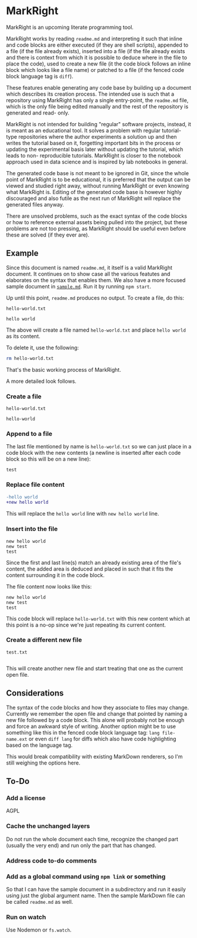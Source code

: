 # MarkRight

MarkRight is an upcoming literate programming tool.

MarkRight works by reading `readme.md` and interpreting it such that inline and
code blocks are either executed (if they are shell scripts), appended to a file
(if the file already exists), inserted into a file (if the file already exists
and there is context from which it is possible to deduce where in the file to
place the code), used to create a new file (it the code block follows an inline
block which looks like a file name) or patched to a file (if the fenced code
block language tag is `diff`).

These features enable generating any code base by building up a document which
describes its creation process. The intended use is such that a repository using
MarkRight has only a single entry-point, the `readme.md` file, which is the only
file being edited manually and the rest of the repository is generated and read-
only.

MarkRight is not intended for building "regular" software projects, instead, it
is meant as an educational tool. It solves a problem with regular tutorial-type
repositories where the author experiments a solution up and then writes the
tutorial based on it, forgetting important bits in the process or updating the
experimental basis later without updating the tutorial, which leads to non-
reproducible tutorials. MarkRight is closer to the notebook approach used in
data science and is inspired by lab notebooks in general.

The generated code base is not meant to be ignored in Git, since the whole point
of MarkRight is to be educational, it is preferred that the output can be viewed
and studied right away, without running MarkRight or even knowing what MarkRight
is. Editing of the generated code base is however highly discouraged and also
futile as the next run of MarkRight will replace the generated files anyway.

There are unsolved problems, such as the exact syntax of the code blocks or how
to reference external assets being pulled into the project, but these problems
are not too pressing, as MarkRight should be useful even before these are solved
(if they ever are).

## Example

Since this document is named `readme.md`, it itself is a valid MarkRight
document. It continues on to show case all the various featutes and elaborates
on the syntax that enables them. We also have a more focused sample document in
[`sample.md`](sample.md). Run it by running `npm start`.

Up until this point, `readme.md` produces no output. To create a file, do this:

`hello-world.txt`
```
hello world
```

The above will create a file named `hello-world.txt` and place `hello world` as
its content.

To delete it, use the following:

```sh
rm hello-world.txt
```

That's the basic working process of MarkRight.

A more detailed look follows.

### Create a file

`hello-world.txt`
```
hello-world
```

### Append to a file

The last file mentioned by name is `hello-world.txt` so we can just place in a
code block with the new contents (a newline is inserted after each code block
so this will be on a new line):

```
test
```

### Replace file content

```diff
-hello world
+new hello world
```

This will replace the `hello world` line with `new hello world` line.

### Insert into the file

```
new hello world
new test
test
```

Since the first and last line(s) match an already existing area of the file's
content, the added area is deduced and placed in such that it fits the content
surrounding it in the code block.

The file content now looks like this:

```
new hello world
new test
test
```

This code block will replace `hello-world.txt` with this new content which at
this point is a no-op since we're just repeating its current content.

### Create a different new file

`test.txt`
```
```

This will create another new file and start treating that one as the current
open file.

## Considerations

The syntax of the code blocks and how they associate to files may change.
Currently we remember the open file and change that pointed by naming a new file
followed by a code block. This alone will probably not be enough and force an
awkward style of writing. Another option might be to use something like this in
the fenced code block language tag: `lang file-name.ext` or even `diff lang` for
diffs which also have code highlighting based on the language tag.

This would break compatibility with existing MarkDown renderers, so I'm still
weighing the options here.

## To-Do

### Add a license

AGPL

### Cache the unchanged layers

Do not run the whole document each time, recognize the changed part (usually the
very end) and run only the part that has changed.

### Address code to-do comments

### Add as a global command using `npm link` or something

So that I can have the sample document in a subdirectory and run it easily
using just the global argument name. Then the sample MarkDown file can be called
`readme.md` as well.

### Run on watch

Use Nodemon or `fs.watch`.
